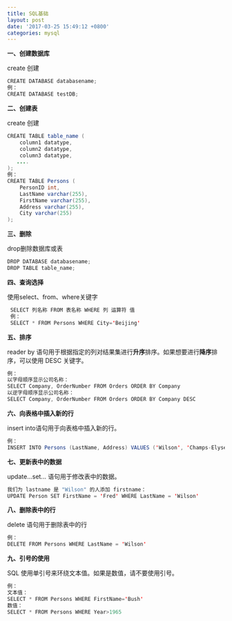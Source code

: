 ```yaml
---
title: SQL基础
layout: post
date: '2017-03-25 15:49:12 +0800'
categories: mysql
---
```


**一、创建数据库**

create 创建

```java
CREATE DATABASE databasename;
例：
CREATE DATABASE testDB;
```

**二、创建表**

create 创建

```java
CREATE TABLE table_name (
    column1 datatype,
    column2 datatype,
    column3 datatype,
   ....
);
例：
CREATE TABLE Persons (
    PersonID int,
    LastName varchar(255),
    FirstName varchar(255),
    Address varchar(255),
    City varchar(255) 
);
```

**三、删除**

drop删除数据库或表

```java
DROP DATABASE databasename;
DROP TABLE table_name;
```

**四、查询选择**

使用select、from、where关键字

```java
 SELECT 列名称 FROM 表名称 WHERE 列 运算符 值
 例：
 SELECT * FROM Persons WHERE City='Beijing'
```

**五、排序**

reader by 语句用于根据指定的列对结果集进行**升序**排序。如果想要进行**降序**排序，可以使用 DESC 关键字。

```java
例：
以字母顺序显示公司名称：
SELECT Company, OrderNumber FROM Orders ORDER BY Company
以逆字母顺序显示公司名称：
SELECT Company, OrderNumber FROM Orders ORDER BY Company DESC
```

**六、向表格中插入新的行**

insert into语句用于向表格中插入新的行。

```java
例：
INSERT INTO Persons (LastName, Address) VALUES ('Wilson', 'Champs-Elysees')
```

**七、更新表中的数据**

update...set... 语句用于修改表中的数据。

```java
我们为 lastname 是 "Wilson" 的人添加 firstname：
UPDATE Person SET FirstName = 'Fred' WHERE LastName = 'Wilson' 
```

**八、删除表中的行**

delete 语句用于删除表中的行

```java
例：
DELETE FROM Persons WHERE LastName = 'Wilson' 
```

**九、引号的使用**

SQL 使用单引号来环绕文本值。如果是数值，请不要使用引号。

```java
例：
文本值：
SELECT * FROM Persons WHERE FirstName='Bush'
数值：
SELECT * FROM Persons WHERE Year>1965
```


